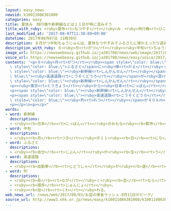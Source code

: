 ```yaml
---
layout: easy_news
newsid: k10011086301000
categories: easy
title: 夏休み　飛行機や新幹線などは１１日が特に混みそう
title_with_ruby: <ruby>夏休<rt>なつやす</rt></ruby>み　<ruby>飛行機<rt>ひこうき</rt></ruby>や<ruby>新幹線<rt>しんかんせん</rt></ruby>などは１１<ruby>日<rt>にち</rt></ruby>が<ruby>特<rt>とく</rt></ruby>に<ruby>混<rt>こ</rt></ruby>みそう
last_modified_at: '2017-08-07T11:30:00+09:00'
datetime: 2017年08月07日 11時30分
description: ８月がつ中旬ちゅうじゅんは、夏休なつやすみでふるさとに帰かえったり遊あそびに行いったりする人ひとが多おおくなります。
description_with_ruby: ８<ruby>月<rt>がつ</rt></ruby><ruby>中旬<rt>ちゅうじゅん</rt></ruby>は、<ruby>夏休<rt>なつやす</rt></ruby>みでふるさとに<ruby>帰<rt>かえ</rt></ruby>ったり<ruby>遊<rt>あそ</rt></ruby>びに<ruby>行<rt>い</rt></ruby>ったりする<ruby>人<rt>ひと</rt></ruby>が<ruby>多<rt>おお</rt></ruby>くなります。
image_url: https://newswebeasy.github.io/ja201708/news/web/image/2017/08/07/k10011086301000.jpg
voice_url: https://newswebeasy.github.io/ja201708/news/easy/voice/2017/08/07/k10011086301000.mp3
contents: "<p>８<ruby>月<rt>がつ</rt></ruby><span style=\"color: blue;\"><ruby>中旬<rt>ちゅうじゅん</rt></ruby></span>は、<ruby>夏休<rt>なつやす</rt></ruby>みで<span\
  \ style=\"color: blue;\">ふるさと</span>に<ruby>帰<rt>かえ</rt></ruby>ったり<ruby>遊<rt>あそ</rt></ruby>びに<ruby>行<rt>い</rt></ruby>ったりする<ruby>人<rt>ひと</rt></ruby>が<ruby>多<rt>おお</rt></ruby>くなります。このため、<ruby>飛行機<rt>ひこうき</rt></ruby>や<span\
  \ style=\"color: blue;\"><ruby>新幹線<rt>しんかんせん</rt></ruby></span>や<span style=\"color:\
  \ blue;\"><ruby>高速道路<rt>こうそくどうろ</rt></ruby></span>が<ruby>混<rt>こ</rt></ruby>みます。<ruby>今年<rt>ことし</rt></ruby>は、<ruby>飛行機<rt>ひこうき</rt></ruby>と<span\
  \ style=\"color: blue;\"><ruby>新幹線<rt>しんかんせん</rt></ruby></span>の<ruby>予約<rt>よやく</rt></ruby>が<ruby>去年<rt>きょねん</rt></ruby>より１０％ぐらい<ruby>多<rt>おお</rt></ruby>くなっています。</p>\n\
  <p><ruby>東京<rt>とうきょう</rt></ruby>から<ruby>日本<rt>にっぽん</rt></ruby>のほかの<ruby>場所<rt>ばしょ</rt></ruby>に<ruby>向<rt>む</rt></ruby>かう「<ruby>下<rt>くだ</rt></ruby>り」の<ruby>飛行機<rt>ひこうき</rt></ruby>は、１１<ruby>日<rt>にち</rt></ruby>が<ruby>特<rt>とく</rt></ruby>に<ruby>混<rt>こ</rt></ruby>みそうです。<ruby>東京<rt>とうきょう</rt></ruby>に<ruby>向<rt>む</rt></ruby>かう「<ruby>上<rt>のぼ</rt></ruby>り」の<ruby>飛行機<rt>ひこうき</rt></ruby>は、１５<ruby>日<rt>にち</rt></ruby>〜１６<ruby>日<rt>にち</rt></ruby>と１９<ruby>日<rt>にち</rt></ruby>〜<ruby>２０日<rt>はつか</rt></ruby>が<ruby>混<rt>こ</rt></ruby>みそうです。</p>\n\
  <p><span style=\"color: blue;\"><ruby>新幹線<rt>しんかんせん</rt></ruby></span>は、「<ruby>下<rt>くだ</rt></ruby>り」は１１<ruby>日<rt>にち</rt></ruby>、「<ruby>上<rt>のぼ</rt></ruby>り」は１５<ruby>日<rt>にち</rt></ruby>が<ruby>特<rt>とく</rt></ruby>に<ruby>混<rt>こ</rt></ruby>みそうです。</p>\n\
  <p><span style=\"color: blue;\"><ruby>高速道路<rt>こうそくどうろ</rt></ruby></span>は、「<ruby>下<rt>くだ</rt></ruby>り」は１１<ruby>日<rt>にち</rt></ruby>の<ruby>午前<rt>ごぜん</rt></ruby><ruby>中<rt>ちゅう</rt></ruby>からとても<ruby>混<rt>こ</rt></ruby>んで、<ruby>車<rt>くるま</rt></ruby>の<span\
  \ style=\"color: blue;\"><ruby>列<rt>れつ</rt></ruby></span>が４０ｋｍ<ruby>以上<rt>いじょう</rt></ruby><ruby>続<rt>つづ</rt></ruby>く<ruby>所<rt>ところ</rt></ruby>がありそうです。「<ruby>上<rt>のぼ</rt></ruby>り」は<ruby>１４日<rt>じゅうよっか</rt></ruby>が<ruby>混<rt>こ</rt></ruby>みそうです。</p>\n\
  <p></p>\n<p></p>"
words:
- word: 新幹線
  descriptions:
  - <ruby><rb>日本</rb><rt>にっぽん</rt></ruby>のおもな<ruby><rb>都市</rb><rt>とし</rt></ruby>を<ruby><rb>結</rb><rt>むす</rt></ruby>んで、<ruby><rb>速</rb><rt>はや</rt></ruby>く<ruby><rb>人</rb><rt>ひと</rt></ruby>を<ruby><rb>運</rb><rt>はこ</rt></ruby>ぶための<ruby><rb>高速鉄道</rb><rt>こうそくてつどう</rt></ruby>。<ruby><rb>東海道新幹線</rb><rt>とうかいどうしんかんせん</rt></ruby>、<ruby><rb>山陽新幹線</rb><rt>さんようしんかんせん</rt></ruby>、<ruby><rb>上越新幹線</rb><rt>じょうえつしんかんせん</rt></ruby>、<ruby><rb>長野新幹線</rb><rt>ながのしんかんせん</rt></ruby>、<ruby><rb>東北新幹線</rb><rt>とうほくしんかんせん</rt></ruby>、<ruby><rb>山形新幹線</rb><rt>やまがたしんかんせん</rt></ruby>、<ruby><rb>秋田新幹線</rb><rt>あきたしんかんせん</rt></ruby>、<ruby><rb>九州新幹線</rb><rt>きゅうしゅうしんかんせん</rt></ruby>がある。
- word: 中旬
  descriptions:
  - <ruby><rb>月</rb><rt>つき</rt></ruby>の１１<ruby><rb>日</rb><rt>にち</rt></ruby>から<ruby><rb>２０日</rb><rt>はつか</rt></ruby>までの<ruby><rb>間</rb><rt>あいだ</rt></ruby>。
- word: ふるさと
  descriptions:
  - <ruby><rb>自分</rb><rt>じぶん</rt></ruby>が<ruby><rb>生</rb><rt>う</rt></ruby>まれ<ruby><rb>育</rb><rt>そだ</rt></ruby>った<ruby><rb>所</rb><rt>ところ</rt></ruby>。<ruby><rb>故郷</rb><rt>こきょう</rt></ruby>。
- word: 高速道路
  descriptions:
  - <ruby><rb>自動車</rb><rt>じどうしゃ</rt></ruby>が<ruby><rb>速</rb><rt>はや</rt></ruby>く<ruby><rb>走</rb><rt>はし</rt></ruby>れるように、<ruby><rb>立体交差</rb><rt>りったいこうさ</rt></ruby>にしたり、<ruby><rb>上</rb><rt>のぼ</rt></ruby>り<ruby><rb>下</rb><rt>くだ</rt></ruby>りを<ruby><rb>分</rb><rt>わ</rt></ruby>けたりした<ruby><rb>道路</rb><rt>どうろ</rt></ruby>。ハイウエー。
- word: 列
  descriptions:
  - <ruby><rb>長</rb><rt>なが</rt></ruby>く<ruby><rb>並</rb><rt>なら</rt></ruby>ぶ。<ruby><rb>並</rb><rt>なら</rt></ruby>んだもの。
  - <ruby><rb>順序</rb><rt>じゅんじょ</rt></ruby>。
  - <ruby><rb>加</rb><rt>くわ</rt></ruby>わる。
web_news_url: /news/web/2017/08/03/お盆の帰省ラッシュ-8月11日がピーク/
source_url: http://www3.nhk.or.jp/news/easy/k10011086301000/k10011086301000.html
...
```

